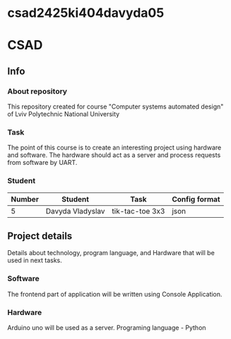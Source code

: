 # csad2425ki404davyda05

# CSAD

## Info
### About repository
This repository created for course "Computer systems automated design" of Lviv Polytechnic National University

### Task
The point of this course is to create an interesting project using hardware and software. The hardware should act as a server and process requests from software by UART.

### Student
| Number | Student | Task | Config format|
| ------ | ------- | ---- | ------------ |
| 5| Davyda Vladyslav | tik-tac-toe 3x3 | json |

## Project details
Details about technology, program language, and Hardware that will be
used in next tasks.

### Software
The frontend part of application will be written using Console Application. 

### Hardware
Arduino uno will be used as a server. Programing language - Python
